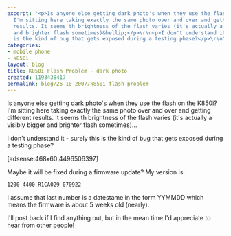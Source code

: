 ```yaml
---
excerpt: "<p>Is anyone else getting dark photo's when they use the flash on the K850i?
  I'm sitting here taking exactly the same photo over and over and getting different
  results. It seems th brightness of the flash varies (it's actually a visibly bigger
  and brighter flash sometimes)&hellip;</p>\r\n<p>I don't understand it - surely this
  is the kind of bug that gets exposed during a testing phase?</p>\r\n"
categories:
- mobile phone
- k850i
layout: blog
title: K850i Flash Problem - dark photo
created: 1193438417
permalink: blog/26-10-2007/k850i-flash-problem
---
```

<p>Is anyone else getting dark photo's when they use the flash on the K850i? I'm sitting here taking exactly the same photo over and over and getting different results. It seems th brightness of the flash varies (it's actually a visibly bigger and brighter flash sometimes)&hellip;</p>
<p>I don't understand it - surely this is the kind of bug that gets exposed during a testing phase?</p>
<!--break-->
<p>[adsense:468x60:4496506397]</p>
<p>Maybe it will be fixed during a firmware update? My version is:</p>
<p><code>1200-4400 R1CA029 070922</code></p>
<p>I assume that last number is a datestame in the form YYMMDD which means the firmware is about 5 weeks old (nearly).</p>
<p>I'll post back if I find anything out, but in the mean time I'd appreciate to hear from other people!</p>
